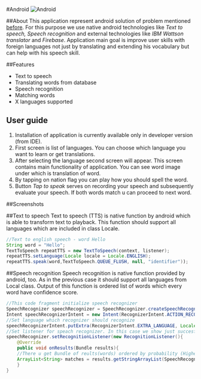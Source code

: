 
#Android
![Android](https://upload.wikimedia.org/wikipedia/commons/8/82/Android_logo_2019.svg)

##About
This application represent android solution of problem mentioned [before](https://github.com/Coder-mano/Assignment/blob/master/README.md). For this purpose we use native android technologies like *Text to speech, Speech recognition* and external technologies like *IBM Wattson translator* and *Firebase*. Application main goal is improve user skills with foreign languages not just by translating and extending his vocabulary but can help with his speech skill. 

##Features
* Text to speech
* Translating words from database
* Speech recognition
* Matching words 
* X languages supported

## User guide
1. Installation of application is currently available only in developer version (from IDE).
2. First screen is list of languages. You can choose which language you want to learn or get translations.
3. After selecting the language second screen will appear. This screen contains main functionality of application. You can see word image under which is translation of word.
4. By tapping on nation flag you can play how you should spell the word.
5. Button *Tap to speak* serves on recording your speech and subsequently evaluate your speech. If both words match u can proceed to next word.

##Screenshots

##Text to speech
Text to speech (TTS) is native function by android which is able to transform text to playback. This function should support all languages which are included in class Locale.

```java
//Text to english speech - word Hello
String word = "Hello";
TextToSpeech repeatTTS = new TextToSpeech(context, listener);
repeatTTS.setLanguage(Locale locale = Locale.ENGLISH);
repeatTTS.speak(word,TextToSpeech.QUEUE_FLUSH, null, "identifier"));
``` 

##Speech recognition
Speech recognition is native function provided by android, too. As in the previous case it should support all languages from Local class. Output of this function is ordered list of words which every word have confidence score.
```java
//This code fragment initialize speech recognizer
SpeechRecognizer speechRecognizer = SpeechRecognizer.createSpeechRecognizer(this);
Intent speechRecognizerIntent = new Intent(RecognizerIntent.ACTION_RECOGNIZE_SPEECH);
//Set language which recognizer should recognize
speechRecognizerIntent.putExtra(RecognizerIntent.EXTRA_LANGUAGE, Locale.ENGLISH);
//Set listener for speach recognizer. In this case we show just succesfull case. Whole functiun have lot of states (onError, onEndOfSpeech etc.)
speechRecognizer.setRecognitionListener(new RecognitionListener(){
	@Override
	public void onResults(Bundle results){
	//There u get Bundle of reults(words) ordered by probability (Highest to lowest)
	ArrayList<String> matches = results.getStringArrayList(SpeechRecognizer.RESULTS_RECOGNITION);
	}
}
``` 
